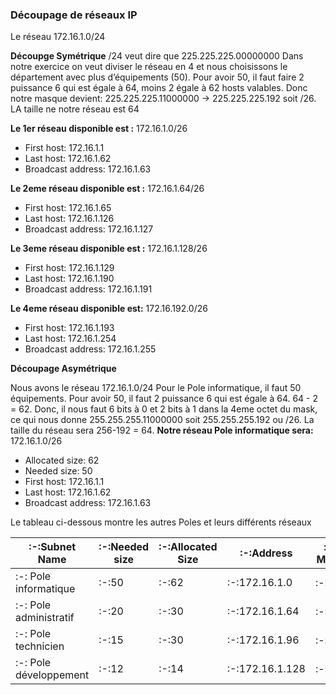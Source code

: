 ### Découpage de réseaux IP ###
Le réseau 172.16.1.0/24

**Découpge Symétrique**
/24 veut dire que 225.225.225.00000000
Dans notre exercice on veut diviser le réseau en 4 et nous choisissons le département avec plus d’équipements (50). 
Pour avoir 50, il faut faire 2 puissance 6 qui est égale à 64, moins 2 égale à 62 hosts valables. 
Donc notre masque devient: 225.225.225.11000000 -> 225.225.225.192 soit /26. 
LA taille ne notre réseau est 64

 **Le 1er réseau disponible est :**
172.16.1.0/26
* First host: 172.16.1.1 
* Last  host: 172.16.1.62
* Broadcast address: 172.16.1.63

**Le 2eme réseau disponible est :**
172.16.1.64/26
* First host: 172.16.1.65 
* Last  host: 172.16.1.126
* Broadcast address: 172.16.1.127

**Le 3eme réseau disponible est :**
172.16.1.128/26
* First host: 172.16.1.129 
* Last  host: 172.16.1.190
* Broadcast address: 172.16.1.191

**Le 4eme réseau disponible est:**
172.16.192.0/26
* First host: 172.16.1.193 
* Last  host: 172.16.1.254
* Broadcast address: 172.16.1.255

**Découpage Asymétrique**

Nous avons le réseau 172.16.1.0/24 
Pour le Pole informatique, il faut 50 équipements. 
Pour avoir 50, il faut 2 puissance 6 qui est égale à 64. 64 - 2 = 62. Donc, il nous faut 6 bits à 0 et 2 bits à 1 dans la 4eme octet du mask, ce qui nous donne 255.255.255.11000000 soit 255.255.255.192 ou /26. La taille du réseau sera 256-192 = 64. 
**Notre réseau Pole informatique sera:**
172.16.1.0/26
* Allocated size: 62 
* Needed size: 50
* First host: 172.16.1.1 
* Last  host: 172.16.1.62
* Broadcast address: 172.16.1.63
  
Le tableau ci-dessous montre les autres Poles et leurs différents réseaux

|:-:Subnet Name |:-:Needed size|:-:Allocated Size|:-:Address|:-: Mask  |:-: Dec Mask | :-: Assignable Range |:-: Broadcast |  
|------------|-----------|--------------|-------|-------|----------|-------------------|-----------|
|:-: Pole informatique |:-:50  |:-:62 |:-:172.16.1.0|:-:/26 |:-: 255.255.255.192|:-:172.16.1.1 - 172.16.1.62|:-:172.16.1.63|
|:-: Pole administratif |:-:20  |:-:30 |:-:172.16.1.64|:-:/27 |:-: 255.255.255.224|:-:172.16.1.65 - 172.16.1.94|:-:172.16.1.95|
|:-: Pole technicien |:-:15  |:-:30 |:-:172.16.1.96|:-:/27 |:-: 255.255.255.224|:-:172.16.1.97 - 172.16.1.126|:-:172.16.1.127|
|:-: Pole développement|:-:12  |:-:14 |:-:172.16.1.128|:-:/28 |:-: 255.255.255.240|:-:172.16.1.129 - 172.16.1.142|:-:172.16.1.143|

